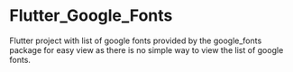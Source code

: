 # Flutter_Google_Fonts
Flutter project with list of google fonts provided by the google_fonts package for easy view as there is no simple way to view the list of google fonts.  
